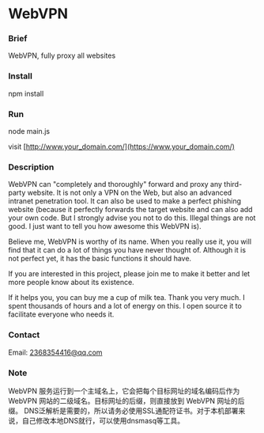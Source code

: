 # WebVPN

### Brief
WebVPN, fully proxy all websites

### Install
npm install

### Run
node main.js

visit [http://www.your_domain.com/](https://www.your_domain.com/)

### Description
WebVPN can "completely and thoroughly" forward and proxy any third-party website. It is not only a VPN on the Web, but also an advanced intranet penetration tool. It can also be used to make a perfect phishing website (because it perfectly forwards the target website and can also add your own code. But I strongly advise you not to do this. Illegal things are not good. I just want to tell you how awesome this WebVPN is).

Believe me, WebVPN is worthy of its name. When you really use it, you will find that it can do a lot of things you have never thought of. Although it is not perfect yet, it has the basic functions it should have.

If you are interested in this project, please join me to make it better and let more people know about its existence.

If it helps you, you can buy me a cup of milk tea. Thank you very much. I spent thousands of hours and a lot of energy on this. I open source it to facilitate everyone who needs it.

### Contact
Email: 2368354416@qq.com

### Note
WebVPN 服务运行到一个主域名上，它会把每个目标网址的域名编码后作为 WebVPN 网站的二级域名。目标网址的后缀，则直接放到 WebVPN 网址的后缀。
DNS泛解析是需要的，所以请务必使用SSL通配符证书。对于本机部署来说，自己修改本地DNS就行，可以使用dnsmasq等工具。

